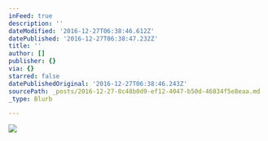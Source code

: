 ```yaml
---
inFeed: true
description: ''
dateModified: '2016-12-27T06:38:46.612Z'
datePublished: '2016-12-27T06:38:47.232Z'
title: ''
author: []
publisher: {}
via: {}
starred: false
datePublishedOriginal: '2016-12-27T06:38:46.243Z'
sourcePath: _posts/2016-12-27-8c48b0d9-ef12-4047-b50d-46834f5e8eaa.md
_type: Blurb

---
```

![](https://the-grid-user-content.s3-us-west-2.amazonaws.com/f2523dc6-212f-41d9-bebd-1007699af7d0.png)
